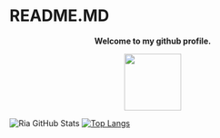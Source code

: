 # README.MD
<p align="center"><strong>Welcome to my github profile.</strong></p>
<p align="center"><img width="100" src="https://media.tenor.com/EPezFYu-f1IAAAAi/welcome-vocaloid.gif"></p>

![Ria GitHub Stats](https://github-readme-stats.vercel.app/api?username=Ria-desu&layout=compact&show_icons=true&include_all_commits=true)
[![Top Langs](https://github-readme-stats.vercel.app/api/top-langs/?username=Ria-desu&layout=compact&show_icons=true&hide_border=false)](https://github.com/Ria-desu)
